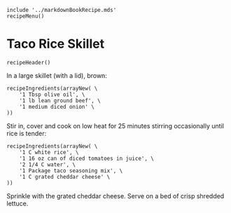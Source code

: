 ~~~ markdown-script
include '../markdownBookRecipe.mds'
recipeMenu()
~~~

# Taco Rice Skillet

~~~ markdown-script
recipeHeader()
~~~

In a large skillet (with a lid), brown:

~~~ markdown-script
recipeIngredients(arrayNew( \
    '1 Tbsp olive oil', \
    '1 lb lean ground beef', \
    '1 medium diced onion' \
))
~~~

Stir in, cover and cook on low heat for 25 minutes stirring occasionally until rice is tender:

~~~ markdown-script
recipeIngredients(arrayNew( \
    '1 C white rice', \
    '1 16 oz can of diced tomatoes in juice', \
    '2 1/4 C water', \
    '1 Package taco seasoning mix', \
    '1 C grated cheddar cheese' \
))
~~~

Sprinkle with the grated cheddar cheese. Serve on a bed of crisp shredded lettuce.
